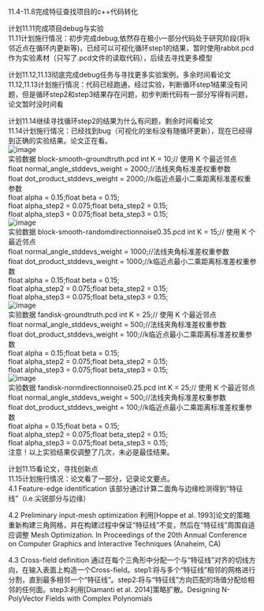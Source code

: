 11.4-11.8完成特征查找项目的c++代码转化  

计划11.11完成项目debug与实验  
11.11计划施行情况：初步完成debug,依然存在极小一部分代码处于研究阶段(将k邻近点在循环内更新等)，已经可以可视化循环step1的结果，暂时使用rabbit.pcd作为实验素材（只写了.pcd文件的读取代码），后续去寻找更多模型  

计划11.12,11.13彻底完成debug任务与寻找更多实验案例，多余时间看论文  
11.12,11.13计划施行情况：代码已经跑通，经过实验，判断循环step1结果没有问题，但是循环step2和step3结果存在问题，初步判断代码有一部分写得有问题，论文暂时没时间看  

计划11.14继续寻找循环step2的结果为什么有问题，剩余时间看论文  
11.14计划施行情况：已经找到bug（可视化的坐标没有随循环更新），现在已经得到正确的实验结果。论文正在看。  
![image](https://github.com/user-attachments/assets/e3d76067-7b68-41ba-b1a0-582e5a84c0ce)  
实验数据 block-smooth-groundtruth.pcd      int  K = 10;// 使用 K 个最近邻点  
float normal_angle_stddevs_weight = 2000;//法线夹角标准差权重参数  
float dot_product_stddevs_weight = 2000;//k临近点最小二乘距离标准差权重参数  
float alpha = 0.15;float beta = 0.15;  
float alpha_step2 = 0.075;float beta_step2 = 0.15;  
float alpha_step3 = 0.075;float beta_step3 = 0.15;  
![image](https://github.com/user-attachments/assets/b0a11c76-8bf7-48e6-ba5e-1d21a18da2ab)  
实验数据 block-smooth-randomdirectionnoise0.35.pcd      int  K = 15;// 使用 K 个最近邻点  
float normal_angle_stddevs_weight = 1000;//法线夹角标准差权重参数  
float dot_product_stddevs_weight = 1000;//k临近点最小二乘距离标准差权重参数  
float alpha = 0.15;float beta = 0.15;  
float alpha_step2 = 0.075;float beta_step2 = 0.15;  
float alpha_step3 = 0.075;float beta_step3 = 0.15;  
![image](https://github.com/user-attachments/assets/8927d12f-19f7-429e-94c8-799aaca2b9e4)  
实验数据 fandisk-groundtruth.pcd      int  K = 25;// 使用 K 个最近邻点  
float normal_angle_stddevs_weight = 500;//法线夹角标准差权重参数  
float dot_product_stddevs_weight = 100;//k临近点最小二乘距离标准差权重参数  
float alpha = 0.15;float beta = 0.15;  
float alpha_step2 = 0.075;float beta_step2 = 0.15;  
float alpha_step3 = 0.075;float beta_step3 = 0.15;  
![image](https://github.com/user-attachments/assets/02d02faf-2062-449b-8172-7ee32bebfe2b)  
实验数据 fandisk-normdirectionnoise0.25.pcd      int  K = 25;// 使用 K 个最近邻点  
float normal_angle_stddevs_weight = 500;//法线夹角标准差权重参数  
float dot_product_stddevs_weight = 100;//k临近点最小二乘距离标准差权重参数  
float alpha = 0.15;float beta = 0.15;  
float alpha_step2 = 0.075;float beta_step2 = 0.15;  
float alpha_step3 = 0.075;float beta_step3 = 0.15;  
注意！以上实验结果仅调整了几次，未必是最佳结果。  

计划11.15看论文，寻找创新点  
11.15计划施行情况：论文看了一部分，记录论文要点。  
4.1 Feature-edge identification  该部分通过计算二面角与边缘检测得到“特征线”（i.e.尖锐部分与边缘） 

4.2 Preliminary input-mesh optimization  利用[Hoppe et al. 1993]论文的策略重新构建三角网格，并在构建过程中保证“特征线”不变，然后在“特征线”周围自适应调整   Mesh Optimization. In Proceedings of the 20th Annual Conference on Computer Graphics and Interactive Techniques (Anaheim, CA)  

4.3 Cross-field definition  通过在每个三角形中分配一个与“特征线”对齐的切线方向，在输入表面上构造一个Cross-field。step1:将与多个“特征线”相邻的网格进行分割，直到最多相邻一个“特征线”。step2:将与“特征线”方向匹配的场值分配给相邻的任何面。step3:利用[Diamanti et al. 2014]策略扩散。Designing N-PolyVector Fields with Complex Polynomials

